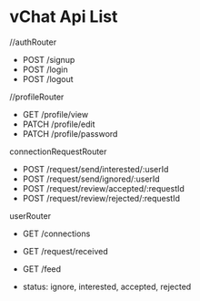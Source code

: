 # vChat Api List


//authRouter
- POST /signup
- POST /login
- POST /logout

//profileRouter
- GET /profile/view
- PATCH /profile/edit
- PATCH /profile/password

connectionRequestRouter
- POST /request/send/interested/:userId
- POST /request/send/ignored/:userId
- POST /request/review/accepted/:requestId
- POST /request/review/rejected/:requestId

userRouter
- GET /connections
- GET /request/received
- GET /feed


- status: ignore, interested, accepted, rejected